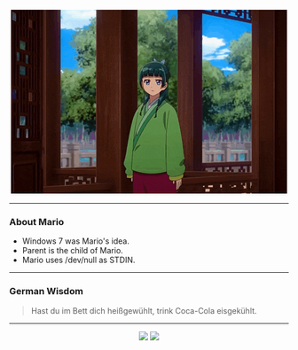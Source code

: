 <p align="center">
  <img src="assets/maomao.gif" />
</p>

---

### About Mario
- Windows 7 was Mario's idea.
- Parent is the child of Mario.
- Mario uses /dev/null as STDIN.

---

### German Wisdom
> Hast du im Bett dich heißgewühlt, trink Coca-Cola eisgekühlt.

---

<p align="center">
  <a>
    <img height="180em" src="https://github-readme-stats-eight-theta.vercel.app/api?username=Torfkopp&show_icons=true&theme=dark&include_all_commits=true&count_private=true"/>
  </a>
  <a href="https://github.com/Torfkopp?tab=repositories">
    <img height="180em" src="https://github-readme-stats-eight-theta.vercel.app/api/top-langs/?username=torfkopp&layout=compact&theme=dark&langs_count=8&hide=java"/>
  </a>
</p>
